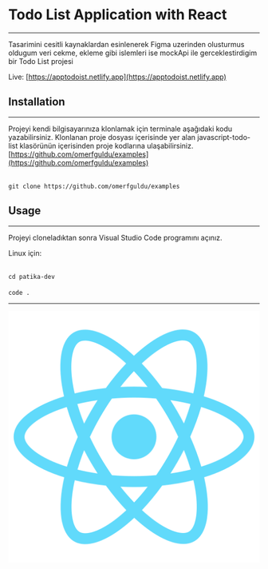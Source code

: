 # Todo List Application with React

---

Tasarimini cesitli kaynaklardan esinlenerek Figma uzerinden olusturmus oldugum veri cekme, ekleme gibi islemleri ise mockApi ile gerceklestirdigim bir Todo List projesi

Live: [https://apptodoist.netlify.app](https://apptodoist.netlify.app)

## Installation

---

Projeyi kendi bilgisayarınıza klonlamak için terminale aşağıdaki kodu yazabilirsiniz. Klonlanan proje dosyası içerisinde yer alan javascript-todo-list klasörünün içerisinden proje kodlarına ulaşabilirsiniz.
[https://github.com/omerfguldu/examples](https://github.com/omerfguldu/examples)

```

git clone https://github.com/omerfguldu/examples

```

## Usage

---

Projeyi cloneladıktan sonra Visual Studio Code programını açınız.

Linux için:

```

cd patika-dev

code .

```

---

![](public/logo512.png)
